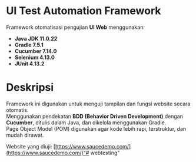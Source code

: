 # UI Test Automation Framework

Framework otomatisasi pengujian **UI Web** menggunakan:
- **Java JDK 11.0.22**
- **Gradle 7.5.1**
- **Cucumber 7.14.0**
- **Selenium 4.13.0**
- **JUnit 4.13.2**

# Deskripsi
Framework ini digunakan untuk menguji tampilan dan fungsi website secara otomatis.  
Menggunakan pendekatan **BDD (Behavior Driven Development)** dengan **Cucumber**, ditulis dalam Java, dan dikelola menggunakan Gradle.  
Page Object Model (POM) digunakan agar kode lebih rapi, terstruktur, dan mudah dirawat.

Website yang diuji: [https://www.saucedemo.com/](https://www.saucedemo.com/)"# webtesting" 
